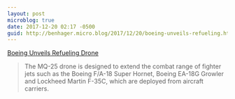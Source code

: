 ```yaml
---
layout: post
microblog: true
date: 2017-12-20 02:17 -0500
guid: http://benhager.micro.blog/2017/12/20/boeing-unveils-refueling.html
---
```

[Boeing Unveils Refueling Drone](https://www.avweb.com/avwebflash/news/Boeing-Unveils-Refueling-Drone-230071-1.html)

> The MQ-25 drone is designed to extend the combat range of fighter jets such as the Boeing F/A-18 Super Hornet, Boeing EA-18G Growler and Lockheed Martin F-35C, which are deployed from aircraft carriers.
